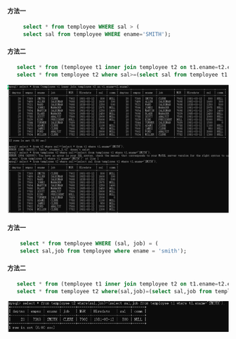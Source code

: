 #### 方法一
```sql
     select * from temployee WHERE sal > (
     select sal from temployee WHERE ename='SMITH');
```

#### 方法二
```sql
   select * from (temployee t1 inner join temployee t2 on t1.ename=t2.ename);
   select * from temployee t2 where sal>=(select sal from temployee t1 where ename.t1='smith');
```

![](https://github.com/liuxiaojuan95/homework/blob/master/images/3.1.png)





#### 方法一
```sql
    select * from temployee WHERE (sal, job) = (
    select sal,job from temployee where ename = 'smith');
```

#### 方法二
```sql
   select * from (temployee t1 inner join temployee t2 on t1.ename=t2.ename);
   select * from temployee t2 where(sal,job)=(select sal,job from temployee t1 where t1.ename='smith');
```

![](https://github.com/liuxiaojuan95/homework/blob/master/images/3.2.png)
